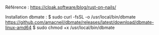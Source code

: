 Référence : https://cloak.software/blog/rust-on-nails/

Installation dbmate : 
$ sudo curl -fsSL -o /usr/local/bin/dbmate https://github.com/amacneil/dbmate/releases/latest/download/dbmate-linux-amd64
$ sudo chmod +x /usr/local/bin/dbmate

